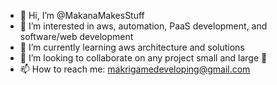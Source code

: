 - 👋 Hi, I’m @MakanaMakesStuff
- 👀 I’m interested in aws, automation, PaaS development, and software/web development
- 🌱 I’m currently learning aws architecture and solutions
- 💞️ I’m looking to collaborate on any project small and large 🙂
- 📫 How to reach me: makrigamedeveloping@gmail.com

<!---
MakanaMakesStuff/MakanaMakesStuff is a ✨ special ✨ repository because its `README.md` (this file) appears on your GitHub profile.
You can click the Preview link to take a look at your changes.
--->
